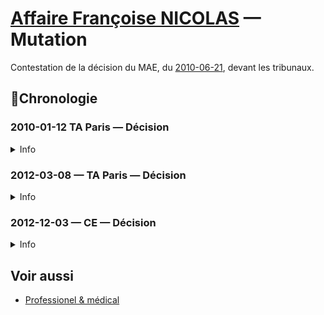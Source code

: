# [Affaire Françoise NICOLAS](fn.md) — Mutation

Contestation de la décision du MAE, du [2010-06-21](drh.md#mutation), devant les tribunaux.

## 📜Chronologie
### 2010-01-12 TA Paris — Décision
<details>
  <summary>Info</summary>
  
* [dossier](../pieces/identifiant/330f0a2a)
</details>

### 2012-03-08 — TA Paris — Décision
<details>
  <summary>Info</summary>

* [piece](../pieces/identifiant/1b4eb2ed)
</details>

### 2012-12-03 — CE — Décision
<details>
  <summary>Info</summary>

* [piece](../pieces/identifiant/11701dfd)
</details>

## Voir aussi
* [Professionel & médical](drh.md)

